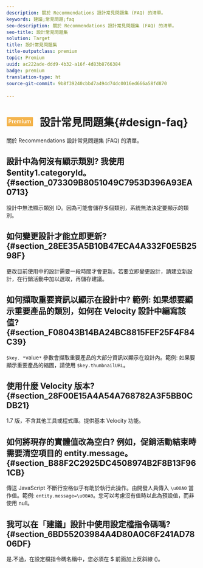 ```yaml
---
description: 關於 Recommendations 設計常見問題集 (FAQ) 的清單。
keywords: 建議;常見問題;faq
seo-description: 關於 Recommendations 設計常見問題集 (FAQ) 的清單。
seo-title: 設計常見問題集
solution: Target
title: 設計常見問題集
title-outputclass: premium
topic: Premium
uuid: ac222ade-ddd9-4b32-a16f-4d83b8766384
badge: premium
translation-type: ht
source-git-commit: 9b8f39240cbbd7a494d74dc0016ed666a58fd870

---
```



# ![PREMIUM](/help/assets/premium.png) 設計常見問題集{#design-faq}

關於 Recommendations 設計常見問題集 (FAQ) 的清單。

## 設計中為何沒有顯示類別? 我使用 $entity1.categoryId。{#section_073309B8051049C7953D396A93EA0713}

設計中無法顯示類別 ID。因為可能會儲存多個類別，系統無法決定要顯示的類別。

## 如何變更設計才能立即更新?  {#section_28EE35A5B10B47ECA4A332F0E5B2598F}

更改目前使用中的設計需要一段時間才會更新。若要立即變更設計，請建立新設計，在行銷活動中加以選取，再儲存建議。

## 如何擷取重要資訊以顯示在設計中? 範例: 如果想要顯示重要產品的類別，如何在 Velocity 設計中編寫該值? {#section_F08043B14BA24BC8815FEF25F4F84C39}

`$key. *`value`*` 參數會擷取重要產品的大部分資訊以顯示在設計內。範例: 如果要顯示重要產品的縮圖，請使用 `$key.thumbnailURL`。

## 使用什麼 Velocity 版本? {#section_28F00E15A4A54A768782A3F5BB0CDB21}

1.7 版，不含其他工具或程式庫。提供基本 Velocity 功能。

## 如何將現存的實體值改為空白? 例如，促銷活動結束時需要清空項目的 entity.message。{#section_B88F2C2925DC4508974B2F8B13F961CB}

傳送 JavaScript 不斷行空格似乎有助於執行此操作。由開發人員傳入 `\u00A0` 當作值。範例: `entity.message=\u00A0`。您可以考慮沒有值時以此為預設值，而非使用 null。

## 我可以在「建議」設計中使用設定檔指令碼嗎? {#section_6BD55203984A4D80A0C6F241AD7806DF}

是.不過，在設定檔指令碼名稱中，您必須在 $ 前面加上反斜線 (\)。
